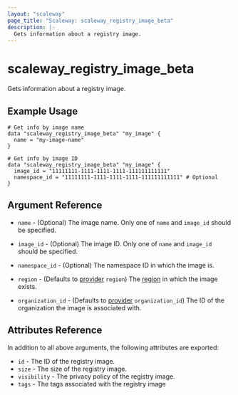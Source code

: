 ```yaml
---
layout: "scaleway"
page_title: "Scaleway: scaleway_registry_image_beta"
description: |-
  Gets information about a registry image.
---
```


# scaleway_registry_image_beta

Gets information about a registry image.

## Example Usage

```hcl
# Get info by image name
data "scaleway_registry_image_beta" "my_image" {
  name = "my-image-name"
}

# Get info by image ID
data "scaleway_registry_image_beta" "my_image" {
  image_id = "11111111-1111-1111-1111-111111111111"
  namespace_id = "11111111-1111-1111-1111-111111111111" # Optional
}
```

## Argument Reference

- `name` - (Optional) The image name.
  Only one of `name` and `image_id` should be specified.

- `image_id` - (Optional) The image ID.
  Only one of `name` and `image_id` should be specified.

- `namespace_id` - (Optional) The namespace ID in which the image is.

- `region` - (Defaults to [provider](../index.md#region) `region`) The [region](../guides/regions_and_zones.md#regions) in which the image exists.

- `organization_id` - (Defaults to [provider](../index.md#organization_id) `organization_id`) The ID of the organization the image is associated with.

## Attributes Reference

In addition to all above arguments, the following attributes are exported:

- `id` - The ID of the registry image.
- `size` - The size of the registry image.
- `visibility` - The privacy policy of the registry image.
- `tags` - The tags associated with the registry image
